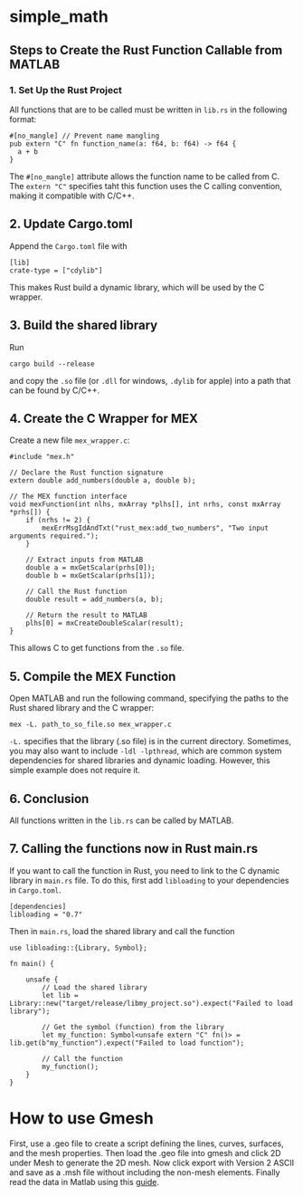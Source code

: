 # simple_math

## Steps to Create the Rust Function Callable from MATLAB

### 1. Set Up the Rust Project

All functions that are to be called must be written in `lib.rs` in the following format: 
```
#[no_mangle] // Prevent name mangling
pub extern "C" fn function_name(a: f64, b: f64) -> f64 {
  a + b
}
```
The `#[no_mangle]` attribute allows the function name to be called from C. The `extern "C"` specifies taht this function uses the C calling convention, making it compatible with C/C++.

## 2. Update Cargo.toml
Append the `Cargo.toml` file with
```
[lib]
crate-type = ["cdylib"]
```
This makes Rust build a dynamic library, which will be used by the C wrapper.

## 3. Build the shared library
Run
```
cargo build --release
```
and copy the `.so` file (or `.dll` for windows, `.dylib` for apple) into a path that can be found by C/C++.

## 4. Create the C Wrapper for MEX

Create a new file `mex_wrapper.c`:
```
#include "mex.h"

// Declare the Rust function signature
extern double add_numbers(double a, double b);

// The MEX function interface
void mexFunction(int nlhs, mxArray *plhs[], int nrhs, const mxArray *prhs[]) {
    if (nrhs != 2) {
        mexErrMsgIdAndTxt("rust_mex:add_two_numbers", "Two input arguments required.");
    }

    // Extract inputs from MATLAB
    double a = mxGetScalar(prhs[0]);
    double b = mxGetScalar(prhs[1]);

    // Call the Rust function
    double result = add_numbers(a, b);

    // Return the result to MATLAB
    plhs[0] = mxCreateDoubleScalar(result);
}
```
This allows C to get functions from the `.so` file.

## 5. Compile the MEX Function
Open MATLAB and run the following command, specifying the paths to the Rust shared library and the C wrapper:
```
mex -L. path_to_so_file.so mex_wrapper.c
```
`-L.` specifies that the library (.so file) is in the current directory.
Sometimes, you may also want to include `-ldl -lpthread`, which are common system dependencies for shared libraries and dynamic loading. However, this simple example does not require it.


## 6. Conclusion
All functions written in the `lib.rs` can be called by MATLAB.

## 7. Calling the functions now in Rust main.rs
If you want to call the function in Rust, you need to link to the C dynamic library in `main.rs` file. To do this, first add `libloading` to your dependencies in `Cargo.toml`.
```
[dependencies]
libloading = "0.7"
```
Then in `main.rs`, load the shared library and call the function
```
use libloading::{Library, Symbol};

fn main() {

    unsafe {
        // Load the shared library
        let lib = Library::new("target/release/libmy_project.so").expect("Failed to load library");

        // Get the symbol (function) from the library
        let my_function: Symbol<unsafe extern "C" fn()> = lib.get(b"my_function").expect("Failed to load function");

        // Call the function
        my_function();
    }
}
```


# How to use Gmesh

First, use a .geo file to create a script defining the lines, curves, surfaces, and the mesh properties. Then load the .geo file into gmesh and click 2D under Mesh to generate the 2D mesh. Now click export with Version 2 ASCII and save as a .msh file without including the non-mesh elements. Finally read the data in Matlab using this [guide](https://victorsndvg.github.io/FEconv/formats/gmshmsh.xhtml). 
